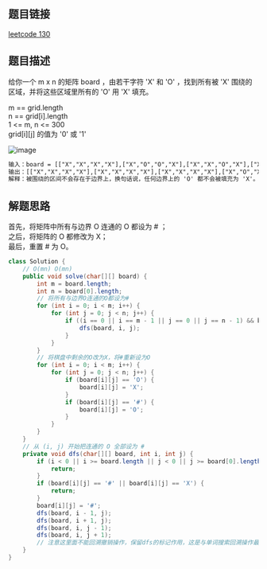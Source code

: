 ## 题目链接
[leetcode 130](https://leetcode.cn/problems/surrounded-regions/)

## 题目描述

给你一个 m x n 的矩阵 board ，由若干字符 'X' 和 'O' ，找到所有被 'X' 围绕的区域，并将这些区域里所有的 'O' 用 'X' 填充。  

m == grid.length  
n == grid[i].length  
1 <= m, n <= 300  
grid[i][j] 的值为 '0' 或 '1'  

![image](https://user-images.githubusercontent.com/58321592/210041363-0e9cd741-3ad7-4803-8fd0-adca8861994d.png)
```html
输入：board = [["X","X","X","X"],["X","O","O","X"],["X","X","O","X"],["X","O","X","X"]]
输出：[["X","X","X","X"],["X","X","X","X"],["X","X","X","X"],["X","O","X","X"]]
解释：被围绕的区间不会存在于边界上，换句话说，任何边界上的 'O' 都不会被填充为 'X'。 任何不在边界上，或不与边界上的 'O' 相连的 'O' 最终都会被填充为 'X'。如果两个元素在水平或垂直方向相邻，则称它们是“相连”的。
```

## 解题思路

首先，将矩阵中所有与边界 O 连通的 O 都设为 # ；  
之后，将矩阵的 O 都修改为 X；  
最后，重置 # 为 O。  

```JAVA
class Solution {
    // O(mn) O(mn)
    public void solve(char[][] board) {
        int m = board.length;
        int n = board[0].length;
        // 将所有与边界O连通的O都设为#
        for (int i = 0; i < m; i++) {
            for (int j = 0; j < n; j++) {
                if ((i == 0 || i == m - 1 || j == 0 || j == n - 1) && board[i][j] == 'O') {
                    dfs(board, i, j);
                } 
            }
        }
        // 将棋盘中剩余的O改为X，将#重新设为O
        for (int i = 0; i < m; i++) {
            for (int j = 0; j < n; j++) {
                if (board[i][j] == 'O') {
                    board[i][j] = 'X';
                } 
                if (board[i][j] == '#') {
                    board[i][j] = 'O';
                } 
            }
        }
    }
    // 从 (i, j) 开始把连通的 O 全部设为 #
    private void dfs(char[][] board, int i, int j) {
        if (i < 0 || i >= board.length || j < 0 || j >= board[0].length) {
            return;
        }
        if (board[i][j] == '#' || board[i][j] == 'X') {
            return;
        }
        board[i][j] = '#';
        dfs(board, i - 1, j);
        dfs(board, i + 1, j);
        dfs(board, i, j - 1);
        dfs(board, i, j + 1);
        // 注意这里面不能回溯撤销操作，保留dfs的标记作用，这是与单词搜索回溯操作最大的差别
    }
}
```

